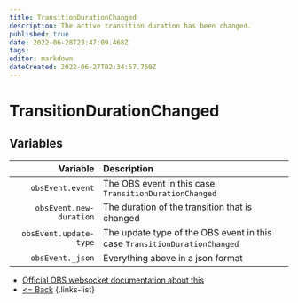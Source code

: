 ```yaml
---
title: TransitionDurationChanged
description: The active transition duration has been changed.
published: true
date: 2022-06-28T23:47:09.468Z
tags:
editor: markdown
dateCreated: 2022-06-27T02:34:57.760Z
---
```


# TransitionDurationChanged

## Variables

|                Variable | Description                                                               |
| -----------------------:|:------------------------------------------------------------------------- |
|        `obsEvent.event` | The OBS event in this case `TransitionDurationChanged`                    |
| `obsEvent.new-duration` | The duration of the transition that is changed                            |
|  `obsEvent.update-type` | The update type of the OBS event in this case `TransitionDurationChanged` |
|        `obsEvent._json` | Everything above in a json format                                         |
* [Official OBS websocket documentation about this](https://github.com/obsproject/obs-websocket/blob/4.x-current/docs/generated/protocol.md#transitiondurationchanged)
* [<= Back](/en/Integrations/OBS/Events)
{.links-list}
